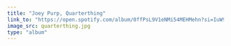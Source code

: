 ```yaml
---
title: "Joey Purp, Quarterthing"
link_to: "https://open.spotify.com/album/0ffPsL9V1eNMi54MEHMehn?si=IuW9i0byR5S5JAfULVDKOw"
image_src: quarterthing.jpg
type: "album"
---
```

